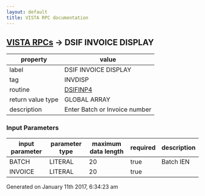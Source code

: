 ```yaml
---
layout: default
title: VISTA RPC documentation
---
```




## [VISTA RPCs](TableOfContent.md) &#8594; DSIF INVOICE DISPLAY 

 property | value 
--- | --- 
 label | DSIF INVOICE DISPLAY
 tag | INVDISP
 routine | [DSIFINP4](http://code.osehra.org/dox/Routine_DSIFINP4_source.html)
 return value type | GLOBAL ARRAY
 description | Enter Batch or Invoice number

### Input Parameters

| input parameter | parameter type | maximum data length | required | description | 
| --- | --- | --- | --- | --- | 
| BATCH | LITERAL | 20 | true | Batch IEN | 
| INVOICE | LITERAL | 20 | true |  | 




Generated on January 11th 2017, 6:34:23 am